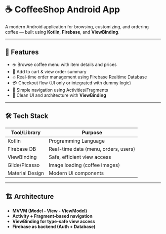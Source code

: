 # ☕ CoffeeShop Android App

A modern Android application for browsing, customizing, and ordering coffee — built using **Kotlin**, **Firebase**, and **ViewBinding**.

---

## 🚀 Features

- ☕ Browse coffee menu with item details and prices
- 🛒 Add to cart & view order summary
- 🔥 Real-time order management using Firebase Realtime Database
- 💳 Checkout flow (UI only or integrated with dummy logic)
- 🧭 Simple navigation using Activities/Fragments
- 🧼 Clean UI and architecture with **ViewBinding**

---

## 🛠️ Tech Stack

| Tool/Library     | Purpose                              |
|------------------|--------------------------------------|
| Kotlin           | Programming Language                 |
| Firebase DB      | Real-time data (menu, orders, users) |
| ViewBinding      | Safe, efficient view access          |
| Glide/Picasso    | Image loading (coffee images)        |
| Material Design  | Modern UI components                 |

---

## 🏗 Architecture

- **MVVM (Model - View - ViewModel)**
- **Activity + Fragment-based navigation**
- **ViewBinding for type-safe view access**
- **Firebase as backend (Auth + Database)**
